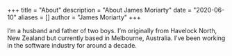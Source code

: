 +++
title = "About"
description = "About James Moriarty"
date = "2020-06-10"
aliases = []
author = "James Moriarty"
+++

I’m a husband and father of two boys. I’m originally from Havelock North, New Zealand but currently based in Melbourne, Australia. I’ve been working in the software industry for around a decade.

<style>
.Loading {
  animation: spin 2s linear infinite;
  position: block;
  border: 16px solid #f3f3f3; /* Light grey */
  border-top: 16px solid #444; /* Blue */
  border-radius: 50%;
  width: 5vh;
  height: 5vh;
}

.Feed {
  margin: auto;
}

.Feed a {
  display: inline-block;
  margin: 0.5% 1%;
  width: 23%;
  line-height: 0;
}

.Feed a img {
  animation: fadein 3s;
  width: 100%;
  margin: 0;
}

@keyframes spin {
  0% {
    transform: rotate(0deg);
  }
  100% {
    transform: rotate(360deg);
  }
}

@keyframes fadein {
  from {
    opacity: 0;
  }
  to {
    opacity: 1;
  }
}
</style>

<div id="root"></div>
<script type="text/javascript" src="//www.jamesmoriarty.xyz/react-instagram-authless-feed/static/js/main.e72c7403.js"></script>
